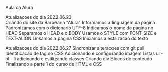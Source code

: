 Aula da Alura

 Atualizacoes do dia 2022.06.23   
    Criando do site da Barbearia "Alura"
    Informamos a linguagem da pagina
    Padronizamos com o dicionario UTF-8
    Indicamos o nome da pagina no HEAD
    Separamos o HEAD e o BODY
    Usamos o STYLE com FONT-SIZE e TEXT-ALIGN
    Linkamos a pagina CSS
    Iniciamos a estilizacao do texto

   Atualizacoes do dia 2022.06.27 
      Sincronizar alteracoes com git pull
      Identificacao de tag no CSS
      Adicionando e configurando imagem
      Listas ul - ol - li
      adicinando e estilizando classes
      Criando div
      Blocos de conteudo
      Finalizando a parte 1 do curso de HTML e CSS